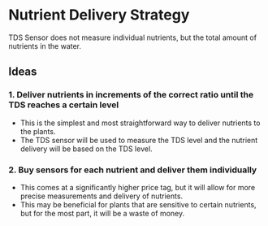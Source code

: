# Nutrient Delivery Strategy

TDS Sensor does not measure individual nutrients, but the total amount of nutrients in the water.

## Ideas

### 1. Deliver nutrients in increments of the correct ratio until the TDS reaches a certain level
- This is the simplest and most straightforward way to deliver nutrients to the plants.
- The TDS sensor will be used to measure the TDS level and the nutrient delivery will be based on the TDS level.

### 2. Buy sensors for each nutrient and deliver them individually
- This comes at a significantly higher price tag, but it will allow for more precise measurements and delivery of nutrients.
- This may be beneficial for plants that are sensitive to certain nutrients, but for the most part, it will be a waste of money.

